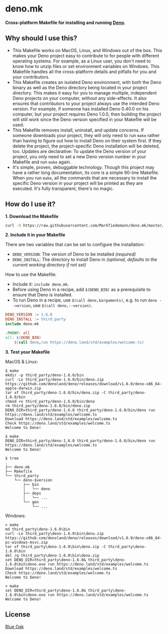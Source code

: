 # deno.mk

**Cross-platform Makefile for installing and running [Deno](https://deno.land/).**

## Why should I use this?

- This Makefile works on MacOS, Linux, and Windows out of the box. This makes your Deno project easy to contribute to for people with different operating systems. For example, as a Linux user, you don't need to know how to unzip files or set environment variables on Windows. This Makefile handles all the cross-platform details and pitfalls for you and your contributors.
- This Makefile creates an isolated Deno environment, with both the Deno binary as well as the Deno directory being located in your project directory. This makes it easy for you to manage multiple, independent Deno projects on your computer, without any side-effects. It also ensures that contributors to your project always use the intended Deno version. For example, if someone has installed Deno 0.40.0 on his computer, but your project requires Deno 1.0.0, then building the project will still work since the Deno version specified in your Makefile will be used.
- This Makefile removes install, uninstall, and update concerns. If someone downloads your project, they will only need to run `make` rather than having to figure out how to install Deno on their system first. If they delete the project, the project-specific Deno installation will be deleted, too. Updates are declarative: To update the Deno version of your project, you only need to set a new Deno version number in your Makefile and run `make` again.
- It's simple, proven, debuggable technology. Though this project may have a rather long documentation, its core is a simple 90-line Makefile. When you run `make`, all the commands that are necessary to install the specific Deno version in your project will be printed as they are executed. It's fully transparent; there's no magic.

## How do I use it?

**1. Download the Makefile**

```sh
curl -O https://raw.githubusercontent.com/MarkTiedemann/deno.mk/master/deno.mk
```

**2. Include it in your Makefile**

There are two variables that can be set to configure the installation:
  - `DENO_VERSION`: The version of Deno to be installed _(required)_
  - `DENO_INSTALL`: The directory to install Deno in _(optional, defaults to the current working directory if not set)_

How to use the Makefile:
  - Include it: `include deno.mk`.
  - Before using Deno in a recipe, add `$(DENO_BIN)` as a prerequisite to ensure that Deno is installed.
  - To run Deno in a recipe, use `$(call deno,$arguments)`, e.g. to run `deno --version`, use `$(call deno,--version)`.

<!--begin-example-->
```Makefile
DENO_VERSION := 1.6.0
DENO_INSTALL := third_party
include deno.mk

.PHONY: all
all: $(DENO_BIN)
	$(call deno,run https://deno.land/std/examples/welcome.ts)
```
<!--end-example-->

**3. Test your Makefile**

MacOS & Linux:

<!--begin-macos-linux-->
```
$ make
mkdir -p third_party/deno-1.6.0/bin
curl -Lo third_party/deno-1.6.0/bin/deno.zip https://github.com/denoland/deno/releases/download/v1.6.0/deno-x86_64-apple-darwin.zip
tar xf third_party/deno-1.6.0/bin/deno.zip -C third_party/deno-1.6.0/bin
chmod +x third_party/deno-1.6.0/bin/deno
rm third_party/deno-1.6.0/bin/deno.zip
DENO_DIR=third_party/deno-1.6.0 third_party/deno-1.6.0/bin/deno run https://deno.land/std/examples/welcome.ts
Download https://deno.land/std/examples/welcome.ts
Check https://deno.land/std/examples/welcome.ts
Welcome to Deno!
```

```
$ make
DENO_DIR=third_party/deno-1.6.0 third_party/deno-1.6.0/bin/deno run https://deno.land/std/examples/welcome.ts
Welcome to Deno!
```
<!--end-macos-linux-->

```
$ tree
.
├── deno.mk
├── Makefile
└── third_party
    └── deno-$version
        ├── bin
        │   └── deno
        ├── deps
        │   └── ...
        └── gen
            └── ...
```

Windows:

<!--begin-windows-->
```batch
> make
md third_party\deno-1.6.0\bin
curl -Lo third_party\deno-1.6.0\bin\deno.zip https://github.com/denoland/deno/releases/download/v1.6.0/deno-x86_64-pc-windows-msvc.zip
tar xf third_party\deno-1.6.0\bin\deno.zip -C third_party\deno-1.6.0\bin
del /q third_party\deno-1.6.0\bin\deno.zip
set DENO_DIR=third_party\deno-1.6.0& third_party\deno-1.6.0\bin\deno.exe run https://deno.land/std/examples/welcome.ts
Download https://deno.land/std/examples/welcome.ts
Check https://deno.land/std/examples/welcome.ts
Welcome to Deno!
```

```batch
> make
set DENO_DIR=third_party\deno-1.6.0& third_party\deno-1.6.0\bin\deno.exe run https://deno.land/std/examples/welcome.ts
Welcome to Deno!
```
<!--end-windows-->

## License

[Blue Oak](https://blueoakcouncil.org/license/1.0.0)
